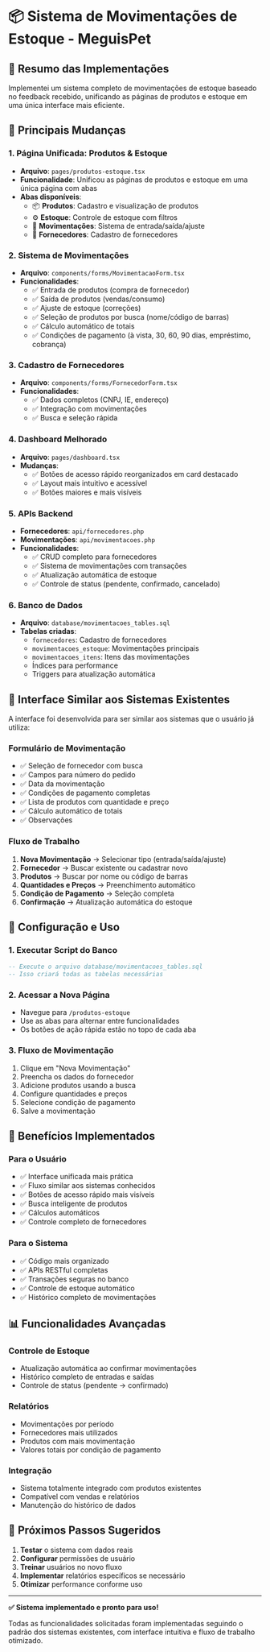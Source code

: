 # 📦 Sistema de Movimentações de Estoque - MeguisPet

## 🎯 Resumo das Implementações

Implementei um sistema completo de movimentações de estoque baseado no feedback recebido, unificando as páginas de produtos e estoque em uma única interface mais eficiente.

## 🔄 Principais Mudanças

### 1. **Página Unificada: Produtos & Estoque**
- **Arquivo**: `pages/produtos-estoque.tsx`
- **Funcionalidade**: Unificou as páginas de produtos e estoque em uma única página com abas
- **Abas disponíveis**:
  - 📦 **Produtos**: Cadastro e visualização de produtos
  - ⚙️ **Estoque**: Controle de estoque com filtros
  - 🚚 **Movimentações**: Sistema de entrada/saída/ajuste
  - 🛒 **Fornecedores**: Cadastro de fornecedores

### 2. **Sistema de Movimentações**
- **Arquivo**: `components/forms/MovimentacaoForm.tsx`
- **Funcionalidades**:
  - ✅ Entrada de produtos (compra de fornecedor)
  - ✅ Saída de produtos (vendas/consumo)
  - ✅ Ajuste de estoque (correções)
  - ✅ Seleção de produtos por busca (nome/código de barras)
  - ✅ Cálculo automático de totais
  - ✅ Condições de pagamento (à vista, 30, 60, 90 dias, empréstimo, cobrança)

### 3. **Cadastro de Fornecedores**
- **Arquivo**: `components/forms/FornecedorForm.tsx`
- **Funcionalidades**:
  - ✅ Dados completos (CNPJ, IE, endereço)
  - ✅ Integração com movimentações
  - ✅ Busca e seleção rápida

### 4. **Dashboard Melhorado**
- **Arquivo**: `pages/dashboard.tsx`
- **Mudanças**:
  - ✅ Botões de acesso rápido reorganizados em card destacado
  - ✅ Layout mais intuitivo e acessível
  - ✅ Botões maiores e mais visíveis

### 5. **APIs Backend**
- **Fornecedores**: `api/fornecedores.php`
- **Movimentações**: `api/movimentacoes.php`
- **Funcionalidades**:
  - ✅ CRUD completo para fornecedores
  - ✅ Sistema de movimentações com transações
  - ✅ Atualização automática de estoque
  - ✅ Controle de status (pendente, confirmado, cancelado)

### 6. **Banco de Dados**
- **Arquivo**: `database/movimentacoes_tables.sql`
- **Tabelas criadas**:
  - `fornecedores`: Cadastro de fornecedores
  - `movimentacoes_estoque`: Movimentações principais
  - `movimentacoes_itens`: Itens das movimentações
  - Índices para performance
  - Triggers para atualização automática

## 🎨 Interface Similar aos Sistemas Existentes

A interface foi desenvolvida para ser similar aos sistemas que o usuário já utiliza:

### **Formulário de Movimentação**
- ✅ Seleção de fornecedor com busca
- ✅ Campos para número do pedido
- ✅ Data da movimentação
- ✅ Condições de pagamento completas
- ✅ Lista de produtos com quantidade e preço
- ✅ Cálculo automático de totais
- ✅ Observações

### **Fluxo de Trabalho**
1. **Nova Movimentação** → Selecionar tipo (entrada/saída/ajuste)
2. **Fornecedor** → Buscar existente ou cadastrar novo
3. **Produtos** → Buscar por nome ou código de barras
4. **Quantidades e Preços** → Preenchimento automático
5. **Condição de Pagamento** → Seleção completa
6. **Confirmação** → Atualização automática do estoque

## 🔧 Configuração e Uso

### 1. **Executar Script do Banco**
```sql
-- Execute o arquivo database/movimentacoes_tables.sql
-- Isso criará todas as tabelas necessárias
```

### 2. **Acessar a Nova Página**
- Navegue para `/produtos-estoque`
- Use as abas para alternar entre funcionalidades
- Os botões de ação rápida estão no topo de cada aba

### 3. **Fluxo de Movimentação**
1. Clique em "Nova Movimentação"
2. Preencha os dados do fornecedor
3. Adicione produtos usando a busca
4. Configure quantidades e preços
5. Selecione condição de pagamento
6. Salve a movimentação

## 🎯 Benefícios Implementados

### **Para o Usuário**
- ✅ Interface unificada mais prática
- ✅ Fluxo similar aos sistemas conhecidos
- ✅ Botões de acesso rápido mais visíveis
- ✅ Busca inteligente de produtos
- ✅ Cálculos automáticos
- ✅ Controle completo de fornecedores

### **Para o Sistema**
- ✅ Código mais organizado
- ✅ APIs RESTful completas
- ✅ Transações seguras no banco
- ✅ Controle de estoque automático
- ✅ Histórico completo de movimentações

## 📊 Funcionalidades Avançadas

### **Controle de Estoque**
- Atualização automática ao confirmar movimentações
- Histórico completo de entradas e saídas
- Controle de status (pendente → confirmado)

### **Relatórios**
- Movimentações por período
- Fornecedores mais utilizados
- Produtos com mais movimentação
- Valores totais por condição de pagamento

### **Integração**
- Sistema totalmente integrado com produtos existentes
- Compatível com vendas e relatórios
- Manutenção do histórico de dados

## 🚀 Próximos Passos Sugeridos

1. **Testar** o sistema com dados reais
2. **Configurar** permissões de usuário
3. **Treinar** usuários no novo fluxo
4. **Implementar** relatórios específicos se necessário
5. **Otimizar** performance conforme uso

---

**✅ Sistema implementado e pronto para uso!**

Todas as funcionalidades solicitadas foram implementadas seguindo o padrão dos sistemas existentes, com interface intuitiva e fluxo de trabalho otimizado.
